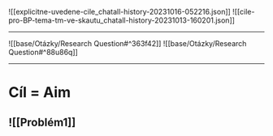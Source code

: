 ![[explicitne-uvedene-cile_chatall-history-20231016-052216.json]]
![[cile-pro-BP-tema-tm-ve-skautu_chatall-history-20231013-160201.json]]

---
![[base/Otázky/Research Question#^363f42]]
![[base/Otázky/Research Question#^88u86q]]

---
# Cíl = Aim

## ![[Problém1]]